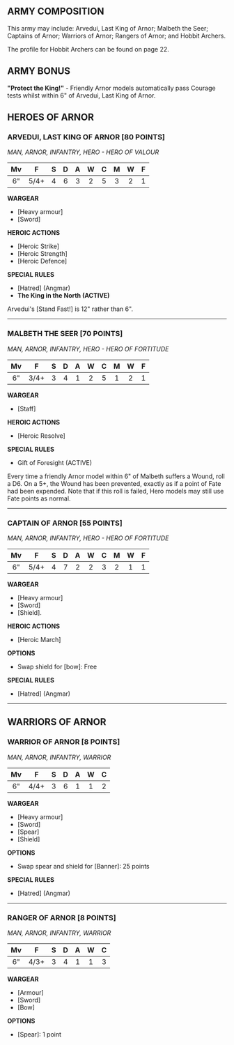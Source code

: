 ﻿## ARMY COMPOSITION

This army may include: Arvedui, Last King of Arnor; Malbeth the Seer; Captains of Arnor; Warriors of Arnor; Rangers of Arnor; and Hobbit Archers.

The profile for Hobbit Archers can be found on page 22.

## ARMY BONUS

**"Protect the King!"** - Friendly Arnor models automatically pass Courage tests whilst within 6" of Arvedui, Last King of Arnor.

## HEROES OF ARNOR

<div class="unitCard" markdown>

### ARVEDUI, LAST KING OF ARNOR [80 POINTS]

*MAN, ARNOR, INFANTRY, HERO - HERO OF VALOUR*

| Mv | F | S | D | A | W | C | M | W | F |
|:----:|:----:|:---:|:---:|:---:|:---:|:---:|:-:|:-:|:-:|
| 6" | 5/4+ | 4 | 6 | 3 | 2 | 5 | 3 | 2 | 1 |

**WARGEAR**

* [Heavy armour]
* [Sword]

**HEROIC ACTIONS**

- [Heroic Strike]
- [Heroic Strength]
- [Heroic Defence]

**SPECIAL RULES**

* [Hatred] (Angmar)
* **The King in the North (ACTIVE)**

Arvedui's [Stand Fast!] is 12" rather than 6".

</div>

---

<div class="unitCard" markdown>

### MALBETH THE SEER [70 POINTS]

*MAN, ARNOR, INFANTRY, HERO - HERO OF FORTITUDE*

| Mv | F | S | D | A | W | C | M | W | F |
|:----:|:----:|:---:|:---:|:---:|:---:|:---:|:-:|:-:|:-:|
| 6" | 3/4+ | 3 | 4 | 1 | 2 | 5 | 1 | 2 | 1 |

**WARGEAR**

* [Staff]

**HEROIC ACTIONS**

- [Heroic Resolve]

**SPECIAL RULES**

* Gift of Foresight (ACTIVE)

Every time a friendly Arnor model within 6" of Malbeth suffers a Wound, roll a D6. On a 5+, the Wound has been prevented, exactly as if a point of Fate had been expended. Note that if this roll is failed, Hero models may still use Fate points as normal.

</div>

---

<div class="unitCard" markdown>

### CAPTAIN OF ARNOR [55 POINTS]

*MAN, ARNOR, INFANTRY, HERO - HERO OF FORTITUDE*

| Mv | F | S | D | A | W | C | M | W | F |
|:----:|:----:|:---:|:---:|:---:|:---:|:---:|:-:|:-:|:-:|
| 6" | 5/4+ | 4 | 7 | 2 | 2 | 3 | 2 | 1 | 1 |

**WARGEAR**

* [Heavy armour]
* [Sword]
* [Shield].

**HEROIC ACTIONS**

- [Heroic March]

**OPTIONS**

- Swap shield for [bow]: Free

**SPECIAL RULES**

* [Hatred] (Angmar)

</div>

---

## WARRIORS OF ARNOR

<div class="unitCard" markdown>

### WARRIOR OF ARNOR [8 POINTS]
*MAN, ARNOR, INFANTRY, WARRIOR*

| Mv | F | S | D | A | W | C |
|:----:|:----:|:---:|:---:|:---:|:---:|:---:|
| 6" | 4/4+ | 3 | 6 | 1 | 1 | 2 |

**WARGEAR**

* [Heavy armour]
* [Sword]
* [Spear]
* [Shield]

**OPTIONS**

- Swap spear and shield for [Banner]: 25 points

**SPECIAL RULES**

* [Hatred] (Angmar)

</div>

---

<div class="unitCard" markdown>

### RANGER OF ARNOR [8 POINTS]
*MAN, ARNOR, INFANTRY, WARRIOR*

| Mv | F | S | D | A | W | C |
|:----:|:----:|:---:|:---:|:---:|:---:|:---:|
| 6" | 4/3+ | 3 | 4 | 1 | 1 | 3 |

**WARGEAR**

* [Armour]
* [Sword]
* [Bow]

**OPTIONS**

- [Spear]: 1 point

</div>